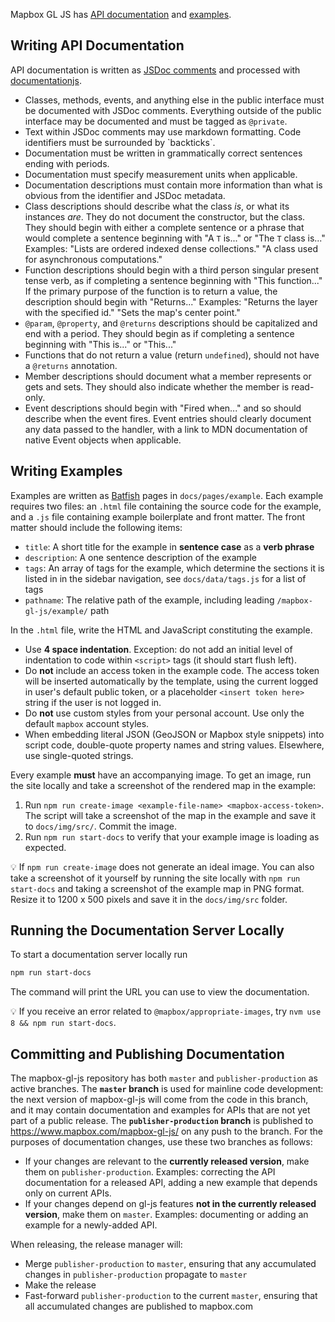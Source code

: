 Mapbox GL JS has [API documentation](#writing-api-documentation) and [examples](#writing-examples).

## Writing API Documentation

API documentation is written as [JSDoc comments](http://usejsdoc.org/) and processed with [documentationjs](http://documentation.js.org/).

* Classes, methods, events, and anything else in the public interface must be documented with JSDoc comments. Everything outside of the public interface may be documented and must be tagged as `@private`.
* Text within JSDoc comments may use markdown formatting. Code identifiers must be surrounded by \`backticks\`.
* Documentation must be written in grammatically correct sentences ending with periods.
* Documentation must specify measurement units when applicable.
* Documentation descriptions must contain more information than what is obvious from the identifier and JSDoc metadata.
* Class descriptions should describe what the class *is*, or what its instances *are*. They do not document the constructor, but the class. They should begin with either a complete sentence or a phrase that would complete a sentence beginning with "A `T` is..." or "The `T` class is..." Examples: "Lists are ordered indexed dense collections." "A class used for asynchronous computations."
* Function descriptions should begin with a third person singular present tense verb, as if completing a sentence beginning with "This function..." If the primary purpose of the function is to return a value, the description should begin with "Returns..." Examples: "Returns the layer with the specified id." "Sets the map's center point."
* `@param`, `@property`, and `@returns` descriptions should be capitalized and end with a period. They should begin as if completing a sentence beginning with "This is..." or "This..."
* Functions that do not return a value (return `undefined`), should not have a `@returns` annotation.
* Member descriptions should document what a member represents or gets and sets. They should also indicate whether the member is read-only.
* Event descriptions should begin with "Fired when..." and so should describe when the event fires. Event entries should clearly document any data passed to the handler, with a link to MDN documentation of native Event objects when applicable.

## Writing Examples

Examples are written as [Batfish](https://github.com/mapbox/batfish) pages in `docs/pages/example`. Each example requires two files: an `.html` file containing the source
code for the example, and a `.js` file containing example boilerplate and front matter. The front matter should include the following items:

* `title`: A short title for the example in **sentence case** as a **verb phrase**
* `description`: A one sentence description of the example
* `tags`: An array of tags for the example, which determine the sections it is listed in in the sidebar navigation, see `docs/data/tags.js` for a list of tags
* `pathname`: The relative path of the example, including leading `/mapbox-gl-js/example/` path

In the `.html` file, write the HTML and JavaScript constituting the example.

* Use **4 space indentation**. Exception: do not add an initial level of indentation to code within `<script>` tags (it should start flush left).
* Do **not** include an access token in the example code. The access token will be inserted automatically by the template, using the current logged in user's default public token, or a placeholder `<insert token here>` string if the user is not logged in.
* Do **not** use custom styles from your personal account. Use only the default `mapbox` account styles.
* When embedding literal JSON (GeoJSON or Mapbox style snippets) into script code, double-quote property names and string values. Elsewhere, use single-quoted strings.

Every example **must** have an accompanying image. To get an image, run the site locally and take a screenshot of the rendered map in the example:

1. Run `npm run create-image <example-file-name> <mapbox-access-token>`. The script will take a screenshot of the map in the example and save it to `docs/img/src/`. Commit the image.
2. Run `npm run start-docs` to verify that your example image is loading as expected.

💡 If `npm run create-image` does not generate an ideal image. You can also take a screenshot of it yourself by running the site locally with `npm run start-docs` and taking a screenshot of the example map in PNG format. Resize it to 1200 x 500 pixels and save it in the `docs/img/src` folder.

## Running the Documentation Server Locally

To start a documentation server locally run
```bash
npm run start-docs
```

The command will print the URL you can use to view the documentation.

💡 If you receive an error related to `@mapbox/appropriate-images`, try `nvm use 8 && npm run start-docs`.

## Committing and Publishing Documentation

The mapbox-gl-js repository has both `master` and `publisher-production` as active branches. The **`master` branch** is used for mainline code development: the next version of mapbox-gl-js will come from the code in this branch, and it may contain documentation and examples for APIs that are not yet part of a public release. The **`publisher-production` branch** is published to https://www.mapbox.com/mapbox-gl-js/ on any push to the branch. For the purposes of documentation changes, use these two branches as follows:

* If your changes are relevant to the **currently released version**, make them on `publisher-production`. Examples: correcting the API documentation for a released API, adding a new example that depends only on current APIs.
* If your changes depend on gl-js features **not in the currently released version**, make them on `master`. Examples: documenting or adding an example for a newly-added API.

When releasing, the release manager will:

* Merge `publisher-production` to `master`, ensuring that any accumulated changes in `publisher-production` propagate to `master`
* Make the release
* Fast-forward `publisher-production` to the current `master`, ensuring that all accumulated changes are published to mapbox.com
